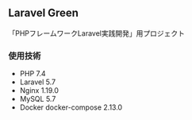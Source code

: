 ## Laravel Green
「PHPフレームワークLaravel実践開発」用プロジェクト

### 使用技術

- PHP 7.4
- Laravel 5.7
- Nginx 1.19.0
- MySQL 5.7
- Docker docker-compose 2.13.0
